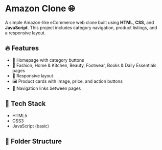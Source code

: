 # Amazon Clone 🌐

A simple Amazon-like eCommerce web clone built using **HTML**, **CSS**, and **JavaScript**. This project includes category navigation, product listings, and a responsive layout.

## 🔥 Features

- 🛒 Homepage with category buttons  
- 👗 Fashion, Home & Kitchen, Beauty, Footwear, Books & Daily Essentials pages  
- 📱 Responsive layout  
- 🖼️ Product cards with image, price, and action buttons  
- 🔗 Navigation links between pages

## 🧰 Tech Stack

- HTML5  
- CSS3  
- JavaScript (basic)

## 📁 Folder Structure

